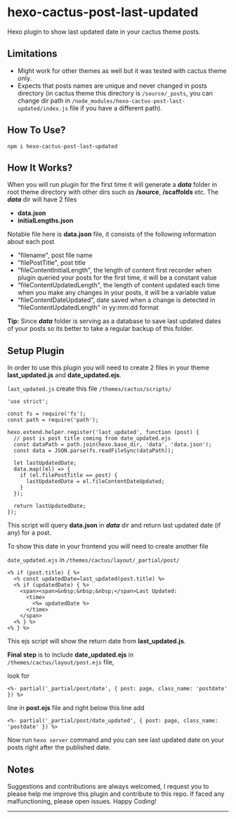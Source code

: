 # hexo-cactus-post-last-updated

Hexo plugin to show last updated date in your cactus theme posts.

## Limitations

- Might work for other themes as well but it was tested with cactus theme only.
- Expects that posts names are unique and never changed in posts directory (in cactus theme this directory is `/source/_posts`, you can change dir path in `/node_modules/hexo-cactus-post-last-updated/index.js` file if you have a different path).

## How To Use?

```
npm i hexo-cactus-post-last-updated
```

## How It Works?

When you will run plugin for the first time it will generate a ***data*** folder in root theme directory with other dirs such as **/source**, **/scaffolds** etc. The ***data*** dir will have 2 files

- **data.json**
- **initialLengths.json**

Notable file here is **data.json** file, it consists of the following information about each post

- "filename", post file name
- "filePostTitle", post title
- "fileContentInitialLength", the length of content first recorder when plugin queried your posts for the first time, it will be a constant value
- "fileContentUpdatedLength", the length of content updated each time when you make any changes in your posts, it will be a variable value
- "fileContentDateUpdated", date saved when a change is detected in "fileContentUpdatedLength" in yy:mm:dd format

**Tip:** Since ***data*** folder is serving as a database to save last updated dates of your posts so its better to take a regular backup of this folder.

## Setup Plugin

In order to use this plugin you will need to create 2 files in your theme **last_updated.js** and **date_updated.ejs**.

`last_updated.js` create this file `/themes/cactus/scripts/`
```
'use strict';

const fs = require('fs');
const path = require('path');

hexo.extend.helper.register('last_updated', function (post) {
  // post is post title coming from date_updated.ejs
  const dataPath = path.join(hexo.base_dir, 'data', 'data.json');
  const data = JSON.parse(fs.readFileSync(dataPath));

  let lastUpdatedDate;
  data.map((el) => {
    if (el.filePostTitle == post) {
      lastUpdatedDate = el.fileContentDateUpdated;
    }
  });

  return lastUpdatedDate;
});
```
This script will query **data.json** in ***data*** dir and return last updated date (if any) for a post.

To show this date in your frontend you will need to create another file 

`date_updated.ejs` in `/themes/cactus/layout/_partial/post/`
```
<% if (post.title) { %>
  <% const updatedDate=last_updated(post.title) %>
  <% if (updatedDate) { %>
    <span><span>&nbsp;&nbsp;&nbsp;</span>Last Updated:
      <time>
        <%= updatedDate %>
      </time>
    </span>
  <% } %>
<% } %>
```
This ejs script will show the return date from **last_updated.js**.

**Final step** is to include **date_updated.ejs** in `/themes/cactus/layout/post.ejs` file, 

look for 
```
<%- partial('_partial/post/date', { post: page, class_name: 'postdate' }) %>
```
line in **post.ejs** file and right below this line add
```
<%- partial('_partial/post/date_updated', { post: page, class_name: 'postdate' }) %>
```

Now run `hexo server` command and you can see last updated date on your posts right after the published date.

## Notes

Suggestions and contributions are always welcomed, I request you to please help me improve this plugin and contribute to this repo. If faced any malfunctioning, please open issues. Happy Coding!

---